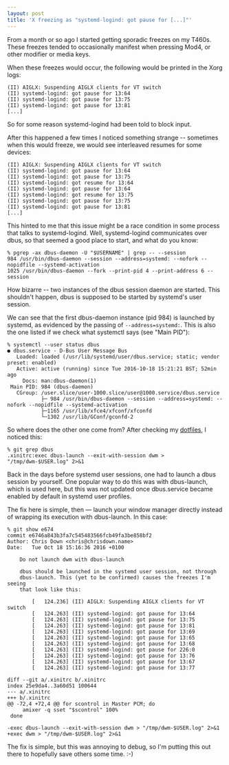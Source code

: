 ```yaml
---
layout: post
title: 'X freezing as "systemd-logind: got pause for [...]"'
---
```


From a month or so ago I started getting sporadic freezes on my T460s. These
freezes tended to occasionally manifest when pressing Mod4, or other modifier
or media keys.

When these freezes would occur, the following would be printed in the Xorg
logs:

    (II) AIGLX: Suspending AIGLX clients for VT switch
    (II) systemd-logind: got pause for 13:64
    (II) systemd-logind: got pause for 13:75
    (II) systemd-logind: got pause for 13:81
    [...]

So for some reason systemd-logind had been told to block input.

After this happened a few times I noticed something strange -- sometimes when
this would freeze, we would see interleaved resumes for some devices:


    (II) AIGLX: Suspending AIGLX clients for VT switch
    (II) systemd-logind: got pause for 13:64
    (II) systemd-logind: got pause for 13:75
    (II) systemd-logind: got resume for 13:64
    (II) systemd-logind: got pause for 13:64
    (II) systemd-logind: got resume for 13:75
    (II) systemd-logind: got pause for 13:75
    (II) systemd-logind: got pause for 13:81
    [...]

This hinted to me that this issue might be a race condition in some process
that talks to systemd-logind. Well, systemd-logind communicates over dbus, so
that seemed a good place to start, and what do you know:

    % pgrep -ax dbus-daemon -U "$USERNAME" | grep -- --session
    984 /usr/bin/dbus-daemon --session --address=systemd: --nofork --nopidfile --systemd-activation
    1025 /usr/bin/dbus-daemon --fork --print-pid 4 --print-address 6 --session

How bizarre -- two instances of the dbus session daemon are started. This
shouldn't happen, dbus is supposed to be started by systemd's user session.

We can see that the first dbus-daemon instance (pid 984) is launched by
systemd, as evidenced by the passing of `--address=systemd:`. This is also the
one listed if we check what systemctl says (see "Main PID"):

    % systemctl --user status dbus
    ● dbus.service - D-Bus User Message Bus
       Loaded: loaded (/usr/lib/systemd/user/dbus.service; static; vendor preset: enabled)
       Active: active (running) since Tue 2016-10-18 15:21:21 BST; 52min ago
         Docs: man:dbus-daemon(1)
     Main PID: 984 (dbus-daemon)
       CGroup: /user.slice/user-1000.slice/user@1000.service/dbus.service
               ├─ 984 /usr/bin/dbus-daemon --session --address=systemd: --nofork --nopidfile --systemd-activation
               ├─1165 /usr/lib/xfce4/xfconf/xfconfd
               └─1302 /usr/lib/GConf/gconfd-2

So where does the other one come from? After checking my [dotfiles][], I
noticed this:

    % git grep dbus
    .xinitrc:exec dbus-launch --exit-with-session dwm > "/tmp/dwm-$USER.log" 2>&1

Back in the days before systemd user sessions, one had to launch a dbus session
by yourself. One popular way to do this was with dbus-launch, which is used
here, but this was not updated once dbus.service became enabled by default in
systemd user profiles.

The fix here is simple, then &mdash; launch your window manager directly
instead of wrapping its execution with dbus-launch. In this case:

    % git show e674
    commit e6746a843b3fa7c545483566fcb49fa3be858bf2
    Author: Chris Down <chris@chrisdown.name>
    Date:   Tue Oct 18 15:16:36 2016 +0100

        Do not launch dwm with dbus-launch

        dbus should be launched in the systemd user session, not through
        dbus-launch. This (yet to be confirmed) causes the freezes I'm seeing
        that look like this:

            [   124.236] (II) AIGLX: Suspending AIGLX clients for VT switch
            [   124.263] (II) systemd-logind: got pause for 13:64
            [   124.263] (II) systemd-logind: got pause for 13:75
            [   124.263] (II) systemd-logind: got pause for 13:81
            [   124.263] (II) systemd-logind: got pause for 13:69
            [   124.263] (II) systemd-logind: got pause for 13:65
            [   124.263] (II) systemd-logind: got pause for 13:68
            [   124.263] (II) systemd-logind: got pause for 226:0
            [   124.263] (II) systemd-logind: got pause for 13:76
            [   124.263] (II) systemd-logind: got pause for 13:67
            [   124.263] (II) systemd-logind: got pause for 13:77

    diff --git a/.xinitrc b/.xinitrc
    index 25e9da4..3a60d51 100644
    --- a/.xinitrc
    +++ b/.xinitrc
    @@ -72,4 +72,4 @@ for scontrol in Master PCM; do
         amixer -q sset "$scontrol" 100%
     done

    -exec dbus-launch --exit-with-session dwm > "/tmp/dwm-$USER.log" 2>&1
    +exec dwm > "/tmp/dwm-$USER.log" 2>&1

The fix is simple, but this was annoying to debug, so I'm putting this out
there to hopefully save others some time. :-)

[dotfiles]: https://github.com/cdown/dotfiles
